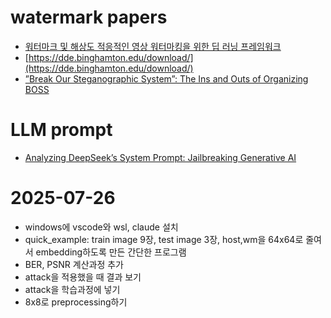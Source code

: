 # watermark papers
* [워터마크 및 해상도 적응적인 영상 워터마킹을 위한 딥 러닝 프레임워크](https://scienceon.kisti.re.kr/commons/util/originalView.do?cn=JAKO202011263332864&dbt=JAKO&koi=KISTI1.1003%2FJNL.JAKO202011263332864)
* [https://dde.binghamton.edu/download/](https://dde.binghamton.edu/download/)
* [”Break Our Steganographic System”: The Ins and Outs of Organizing BOSS](https://hal.science/hal-00648057v1/document)

# LLM prompt
* [Analyzing DeepSeek’s System Prompt: Jailbreaking Generative AI](https://lab.wallarm.com/jailbreaking-generative-ai/)

# 2025-07-26
* windows에 vscode와 wsl, claude 설치
* quick_example: train image 9장, test image 3장, host,wm을 64x64로 줄여서 embedding하도록 만든 간단한 프로그램
* BER, PSNR 계산과정 추가
* attack을 적용했을 때 결과 보기
* attack을 학습과정에 넣기
* 8x8로 preprocessing하기
